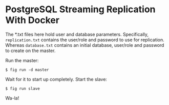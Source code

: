 # PostgreSQL Streaming Replication With Docker

The *.txt files here hold user and database parameters. Specifically, `replication.txt` contains the user/role and password to use for replication. Whereas `database.txt` contains an initial database, user/role and password to create on the master.

Run the master:

    $ fig run -d master

Wait for it to start up completely. Start the slave:

    $ fig run slave

Wa-la!
